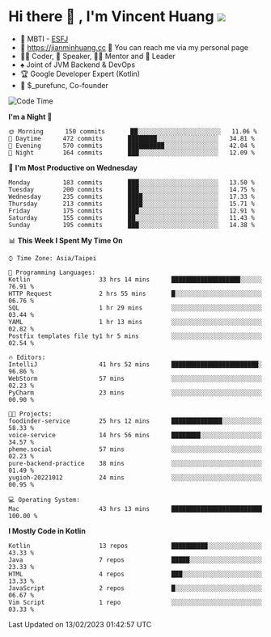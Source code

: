 # Hi there 👋 , I'm Vincent Huang ![](https://komarev.com/ghpvc/?username=Jian-Min-Huang)
- 👀 MBTI - [ESFJ](https://www.16personalities.com/esfj-personality)
- 💎 https://jianminhuang.cc 🙋 You can reach me via my personal page
- 👨‍💻 Coder, 🎤 Speaker, 👨‍🏫 Mentor and 🚀 Leader
- ♠️ Joint of JVM Backend & DevOps
- 🏆 Google Developer Expert (Kotlin)
- 💼 $_purefunc, Co-founder

<!--START_SECTION:waka-->
![Code Time](http://img.shields.io/badge/Code%20Time-1%2C574%20hrs%208%20mins-blue)

**I'm a Night 🦉** 

```text
🌞 Morning      150 commits       ██░░░░░░░░░░░░░░░░░░░░░░░   11.06 % 
🌆 Daytime      472 commits       ████████░░░░░░░░░░░░░░░░░   34.81 % 
🌃 Evening      570 commits       ██████████░░░░░░░░░░░░░░░   42.04 % 
🌙 Night        164 commits       ███░░░░░░░░░░░░░░░░░░░░░░   12.09 % 

```
📅 **I'm Most Productive on Wednesday** 

```text
Monday         183 commits       ███░░░░░░░░░░░░░░░░░░░░░░   13.50 % 
Tuesday        200 commits       ███░░░░░░░░░░░░░░░░░░░░░░   14.75 % 
Wednesday      235 commits       ████░░░░░░░░░░░░░░░░░░░░░   17.33 % 
Thursday       213 commits       ████░░░░░░░░░░░░░░░░░░░░░   15.71 % 
Friday         175 commits       ███░░░░░░░░░░░░░░░░░░░░░░   12.91 % 
Saturday       155 commits       ██░░░░░░░░░░░░░░░░░░░░░░░   11.43 % 
Sunday         195 commits       ███░░░░░░░░░░░░░░░░░░░░░░   14.38 % 

```


📊 **This Week I Spent My Time On** 

```text
⌚︎ Time Zone: Asia/Taipei

💬 Programming Languages: 
Kotlin                   33 hrs 14 mins      ███████████████████░░░░░░   76.91 % 
HTTP Request             2 hrs 55 mins       █░░░░░░░░░░░░░░░░░░░░░░░░   06.76 % 
SQL                      1 hr 29 mins        ░░░░░░░░░░░░░░░░░░░░░░░░░   03.44 % 
YAML                     1 hr 13 mins        ░░░░░░░░░░░░░░░░░░░░░░░░░   02.82 % 
Postfix templates file ty1 hr 5 mins         ░░░░░░░░░░░░░░░░░░░░░░░░░   02.54 % 

🔥 Editors: 
IntelliJ                 41 hrs 52 mins      ████████████████████████░   96.86 % 
WebStorm                 57 mins             ░░░░░░░░░░░░░░░░░░░░░░░░░   02.23 % 
PyCharm                  23 mins             ░░░░░░░░░░░░░░░░░░░░░░░░░   00.90 % 

🐱‍💻 Projects: 
foodinder-service        25 hrs 12 mins      ██████████████░░░░░░░░░░░   58.33 % 
voice-service            14 hrs 56 mins      ████████░░░░░░░░░░░░░░░░░   34.57 % 
pheme.social             57 mins             ░░░░░░░░░░░░░░░░░░░░░░░░░   02.23 % 
pure-backend-practice    38 mins             ░░░░░░░░░░░░░░░░░░░░░░░░░   01.49 % 
yugioh-20221012          24 mins             ░░░░░░░░░░░░░░░░░░░░░░░░░   00.95 % 

💻 Operating System: 
Mac                      43 hrs 13 mins      █████████████████████████   100.00 % 

```

**I Mostly Code in Kotlin** 

```text
Kotlin                   13 repos            ██████████░░░░░░░░░░░░░░░   43.33 % 
Java                     7 repos             █████░░░░░░░░░░░░░░░░░░░░   23.33 % 
HTML                     4 repos             ███░░░░░░░░░░░░░░░░░░░░░░   13.33 % 
JavaScript               2 repos             █░░░░░░░░░░░░░░░░░░░░░░░░   06.67 % 
Vim Script               1 repo              ░░░░░░░░░░░░░░░░░░░░░░░░░   03.33 % 

```



 Last Updated on 13/02/2023 01:42:57 UTC
<!--END_SECTION:waka-->
